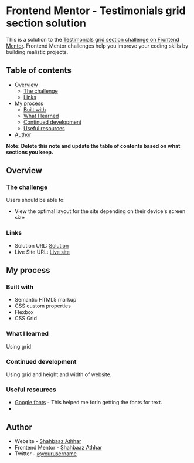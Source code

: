 # Frontend Mentor - Testimonials grid section solution

This is a solution to the [Testimonials grid section challenge on Frontend Mentor](https://www.frontendmentor.io/challenges/testimonials-grid-section-Nnw6J7Un7). Frontend Mentor challenges help you improve your coding skills by building realistic projects.

## Table of contents

- [Overview](#overview)
  - [The challenge](#the-challenge)
  - [Links](#links)
- [My process](#my-process)
  - [Built with](#built-with)
  - [What I learned](#what-i-learned)
  - [Continued development](#continued-development)
  - [Useful resources](#useful-resources)
- [Author](#author)

**Note: Delete this note and update the table of contents based on what sections you keep.**

## Overview

### The challenge

Users should be able to:

- View the optimal layout for the site depending on their device's screen size

### Links

- Solution URL: [Solution](https://github.com/Shahbaaz92/testimonials-grid-section-main)
- Live Site URL: [Live site ](https://shahbaaz92.github.io/testimonials-grid-section-main/)

## My process

### Built with

- Semantic HTML5 markup
- CSS custom properties
- Flexbox
- CSS Grid

### What I learned

Using grid

### Continued development

Using grid and height and width of website.

### Useful resources

- [Google fonts](https://fonts.google.com/) - This helped me forin getting the fonts for text.
-

## Author

- Website - [Shahbaaz Athhar](https://github.com/Shahbaaz92/)
- Frontend Mentor - [Shahbaaz Athhar](https://www.frontendmentor.io/profile/Shahbaaz92)
- Twitter - [@yourusername](https://www.twitter.com/yourusername)
